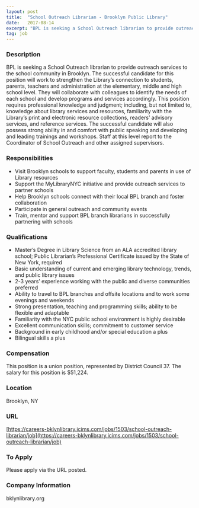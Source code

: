 ```yaml
---
layout: post
title:  "School Outreach Librarian - Brooklyn Public Library"
date:   2017-08-14
excerpt: "BPL is seeking a School Outreach librarian to provide outreach services to the school community in Brooklyn. The successful candidate for this position will work to strengthen the Library’s connection to students, parents, teachers and administration at the elementary, middle and high school level. They will collaborate with colleagues to..."
tag: job
---
```


### Description   

BPL is seeking a School Outreach librarian to provide outreach services to the school community in Brooklyn. The successful candidate for this position will work to strengthen the Library’s connection to students, parents, teachers and administration at the elementary, middle and high school level. They will collaborate with colleagues to identify the needs of each school and develop programs and services accordingly. This position requires professional knowledge and judgment; including, but not limited to, knowledge about library services and resources, familiarity with the Library’s print and electronic resource collections, readers’ advisory services, and reference services. The successful candidate will also possess strong ability in and comfort with public speaking and developing and leading trainings and workshops. Staff at this level report to the Coordinator of School Outreach and other assigned supervisors.


### Responsibilities   

- Visit Brooklyn schools to support faculty, students and parents in use of Library resources
- Support the MyLibraryNYC initiative and provide outreach services to partner schools
- Help Brooklyn schools connect with their local BPL branch and foster collaboration
- Participate in general outreach and community events
- Train, mentor and support BPL branch librarians in successfully partnering with schools


### Qualifications   

- Master’s Degree in Library Science from an ALA accredited library school; Public Librarian’s Professional Certificate issued by the State of New York, required
- Basic understanding of current and emerging library technology, trends, and public library issues
- 2-3 years’ experience working with the public and diverse communities preferred
- Ability to travel to BPL branches and offsite locations and to work some evenings and weekends
- Strong presentation, teaching and programming skills; ability to be flexible and adaptable
- Familiarity with the NYC public school environment is highly desirable
- Excellent communication skills; commitment to customer service
- Background in early childhood and/or special education a plus
- Bilingual skills a plus


### Compensation   

This position is a union position, represented by District Council 37. The salary for this position is $51,224.


### Location   

Brooklyn, NY


### URL   

[https://careers-bklynlibrary.icims.com/jobs/1503/school-outreach-librarian/job](https://careers-bklynlibrary.icims.com/jobs/1503/school-outreach-librarian/job)

### To Apply   

Please apply via the URL posted.


### Company Information   

bklynlibrary.org



